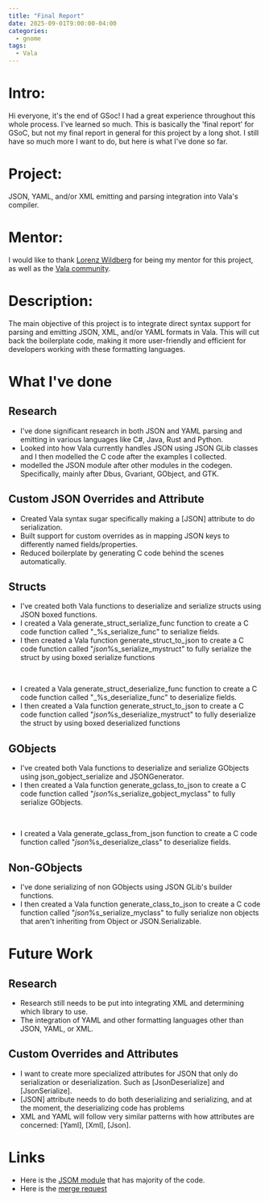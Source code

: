 ```yaml
---
title: "Final Report"
date: 2025-09-01T9:00:00-04:00
categories:
  - gnome
tags:
  - Vala
---
```


# Intro:
Hi everyone, it's the end of GSoc! I had a great experience throughout this whole process. I've learned so much. 
This is basically the 'final report' for GSoC, but not my final report in general for this project by a long shot. 
I still have so much more I want to do, but here is what I've done so far.

# Project:
JSON, YAML, and/or XML emitting and parsing integration into Vala's compiler.

# Mentor:
 I would like to thank [Lorenz Wildberg][Lorenz Wildberg] for being my mentor for this project, as well as the [Vala community][Vala community]. 

# Description:
 The main objective of this project is to integrate direct syntax support for parsing and emitting JSON, XML, and/or YAML formats in Vala. 
 This will cut back the boilerplate code, making it more user-friendly and efficient for developers working with these formatting languages. 

# What I've done
## Research
* I've done significant research in both JSON and YAML parsing and emitting in various languages like C#, Java, Rust and Python.
* Looked into how Vala currently handles JSON using JSON GLib classes and I then modelled the C code after the examples I collected.
* modelled the JSON module after other modules in the codegen. Specifically, mainly after Dbus, Gvariant, GObject, and GTK.

## Custom JSON Overrides and Attribute
* Created Vala syntax sugar specifically making a [JSON] attribute to do serialization.
* Built support for custom overrides as in mapping JSON keys to differently named fields/properties.
* Reduced boilerplate by generating C code behind the scenes automatically.

## Structs
* I've created both Vala functions to deserialize and serialize structs using JSON boxed functions.
* I created a Vala generate_struct_serialize_func function to create a C code function called "_%s_serialize_func" to serialize fields.
* I then created a Vala function generate_struct_to_json to create a C code function called "_json_%s_serialize_mystruct" to fully serialize the struct by using boxed serialize functions
<br>

* I created a Vala generate_struct_deserialize_func function to create a C code function called "_%s_deserialize_func" to deserialize fields.
* I then created a Vala function generate_struct_to_json to create a C code function called "_json_%s_deserialize_mystruct" to fully deserialize the struct by using boxed deserialized functions

## GObjects
* I've created both Vala functions to deserialize and serialize GObjects using json_gobject_serialize and JSONGenerator.
* I then created a Vala function generate_gclass_to_json to create a C code function called "_json_%s_serialize_gobject_myclass" to fully serialize GObjects.
<br>

* I created a Vala generate_gclass_from_json function to create a C code function called "_json_%s_deserialize_class" to deserialize fields.

## Non-GObjects
* I've done serializing of non GObjects using JSON GLib's builder functions.
* I then created a Vala function generate_class_to_json to create a C code function called "_json_%s_serialize_myclass" to fully serialize non objects that aren't
inheriting from Object or JSON.Serializable.


# Future Work
## Research
* Research still needs to be put into integrating XML and determining which library to use.
* The integration of YAML and other formatting languages other than JSON, YAML, or XML.
  
## Custom Overrides and Attributes
* I want to create more specialized attributes for JSON that only do serialization or deserialization. Such as [JsonDeserialize] and [JsonSerialize].
* [JSON] attribute needs to do both deserializing and serializing, and at the moment, the deserializing code has problems
* XML and YAML will follow very similar patterns with how attributes are concerned: [Yaml], [Xml], [Json].

# Links
* Here is the [JSOM module][Jsonmodule] that has majority of the code.
* Here is the [merge request][merge request]

[Jsonmodule]: https://gitlab.gnome.org/AlleyChaggar/vala/-/blob/098c51eb28c99d4d9fa4786d84109782fe8cf2c3/codegen/valajsonmodule.vala
[Lorenz Wildberg]: https://mastodon.social/@lw64@chaos.social
[Vala community]: https://mastodon.social/@vala_lang
[merge request]:  https://gitlab.gnome.org/GNOME/vala/-/merge_requests/468 

